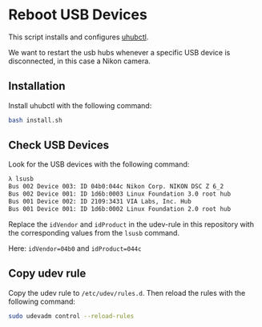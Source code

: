# Reboot USB Devices

This script installs and configures [uhubctl](https://github.com/mvp/uhubctl).

We want to restart the usb hubs whenever a specific USB device is disconnected,
in this case a Nikon camera.

## Installation

Install uhubctl with the following command:

```bash
bash install.sh
```

## Check USB Devices

Look for the USB devices with the following command:

```bash
λ lsusb
Bus 002 Device 003: ID 04b0:044c Nikon Corp. NIKON DSC Z 6_2
Bus 002 Device 001: ID 1d6b:0003 Linux Foundation 3.0 root hub
Bus 001 Device 002: ID 2109:3431 VIA Labs, Inc. Hub
Bus 001 Device 001: ID 1d6b:0002 Linux Foundation 2.0 root hub
```

Replace the `idVendor` and `idProduct` in the udev-rule in this repository with
the corresponding values from the `lsusb` command.

Here: `idVendor=04b0` and `idProduct=044c`

## Copy udev rule

Copy the udev rule to `/etc/udev/rules.d`. Then reload the rules with the
following command:

```bash
sudo udevadm control --reload-rules
```

